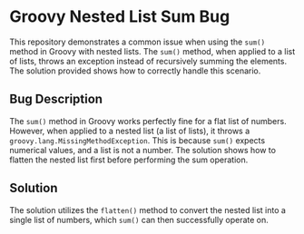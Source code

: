 # Groovy Nested List Sum Bug

This repository demonstrates a common issue when using the `sum()` method in Groovy with nested lists.  The `sum()` method, when applied to a list of lists, throws an exception instead of recursively summing the elements.  The solution provided shows how to correctly handle this scenario.

## Bug Description
The `sum()` method in Groovy works perfectly fine for a flat list of numbers. However, when applied to a nested list (a list of lists), it throws a `groovy.lang.MissingMethodException`. This is because `sum()` expects numerical values, and a list is not a number.  The solution shows how to flatten the nested list first before performing the sum operation.

## Solution
The solution utilizes the `flatten()` method to convert the nested list into a single list of numbers, which `sum()` can then successfully operate on.